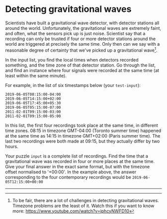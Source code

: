 # Detecting gravitational waves

Scientists have built a gravitational wave detector, with detector stations all around the world.
Unfortunately, the gravitational waves are extremely faint, and often, what the sensors pick up is just noise.
Scientist say that a recording can only be trusted if four or more detector stations around the world are triggered at precisely the same time. Only then can we say with a reasonable degree of certainty that we've picked up a gravitational wave[^1].

In the input list, you find the local times when detectors recorded something, and the time zone of that detector station.
Go through the list, and find an instance where four signals were recorded at the same time (at least within the same minute).

For example, in the list of six timestamps below (your `test-input`):

```
2019-06-05T08:15:00-04:00
2019-06-05T14:15:00+02:00
2019-06-05T17:45:00+05:30
2019-06-05T05:15:00-07:00
2011-02-01T09:15:00-03:00
2011-02-01T09:15:00-05:00
```

In this list, the first four recordings took place at the same time, in different time zones. 08:15 in timezone GMT-04:00 (Toronto summer time) happened at the same time as 14:15 in timezone GMT+02:00 (Paris summer time). The last two recordings were both made at 09:15, but they actually differ by two hours.

Your puzzle `input` is a complete list of recordings. Find the time that a gravitational wave was recorded in four or more places at the same time. Give your final answer in the exact same format, but with the timezone offset normalised to '+00:00'. In the example above, the answer corresponding to the four contemporary recordings would be `2019-06-05T12:15:00+00:00`

-------

[^1]: To be fair, there are a lot of challenges in detecting gravitational waves. Timezone problems are the least of it. Watch this if you want to know more: https://www.youtube.com/watch?v=iphcyNWFD10
